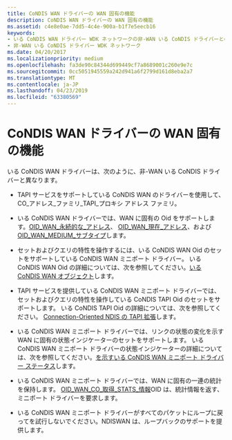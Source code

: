 ```yaml
---
title: CoNDIS WAN ドライバーの WAN 固有の機能
description: CoNDIS WAN ドライバーの WAN 固有の機能
ms.assetid: c4e8e0ae-7dd5-4c4e-900a-b1f7e5eecb16
keywords:
- いる CoNDIS WAN ドライバー WDK ネットワークの非-WAN いる CoNDIS ドライバーとの比較
- 非-WAN いる CoNDIS ドライバー WDK ネットワーク
ms.date: 04/20/2017
ms.localizationpriority: medium
ms.openlocfilehash: fa3de90c84344d699449cf7a8689001c260e9e7c
ms.sourcegitcommit: 0cc5051945559a242d941a6f2799d161d8eba2a7
ms.translationtype: MT
ms.contentlocale: ja-JP
ms.lasthandoff: 04/23/2019
ms.locfileid: "63380569"
---
```

# <a name="wan-specific-capabilities-of-condis-wan-drivers"></a>CoNDIS WAN ドライバーの WAN 固有の機能





いる CoNDIS WAN ドライバーは、次のように、非-WAN いる CoNDIS ドライバーと異なります。

-   TAPI サービスをサポートしている CoNDIS WAN のドライバーを使用して、CO\_アドレス\_ファミリ\_TAPI\_プロキシ アドレス ファミリ。

-   いる CoNDIS WAN ドライバーでは、WAN に固有の Oid をサポートします。[OID\_WAN\_永続的な\_アドレス](https://msdn.microsoft.com/library/windows/hardware/ff561220)、 [OID\_WAN\_現在\_アドレス](https://msdn.microsoft.com/library/windows/hardware/ff561200)、および[OID\_WAN\_MEDIUM\_サブタイプ](https://msdn.microsoft.com/library/windows/hardware/ff561216)します。

-   セットおよびクエリの特性を操作するには、いる CoNDIS WAN Oid のセットをサポートしている CoNDIS WAN ミニポート ドライバー。 いる CoNDIS WAN Oid の詳細については、次を参照してください。[いる CoNDIS WAN オブジェクト](https://msdn.microsoft.com/library/windows/hardware/ff545146)します。

-   TAPI サービスを提供している CoNDIS WAN ミニポート ドライバーでは、セットおよびクエリの特性を操作している CoNDIS TAPI Oid のセットをサポートします。 いる CoNDIS TAPI Oid の詳細については、次を参照してください。 [Connection-Oriented NDIS の TAPI 拡張](https://msdn.microsoft.com/library/windows/hardware/ff570924)します。

-   いる CoNDIS WAN ミニポート ドライバーでは、リンクの状態の変化を示す WAN に固有の状態インジケーターのセットをサポートします。 いる CoNDIS WAN ミニポート ドライバーの状態インジケーターの詳細については、次を参照してください。[を示すいる CoNDIS WAN ミニポート ドライバー ステータス](indicating-condis-wan-miniport-driver-status.md)します。

-   いる CoNDIS WAN ミニポート ドライバーでは、WAN に固有の一連の統計を保持します。 [OID\_WAN\_CO\_取得\_STATS\_情報](https://msdn.microsoft.com/library/windows/hardware/ff569820)OID は、統計情報を返す、ミニポート ドライバーを要求します。

-   いる CoNDIS WAN ミニポート ドライバーがすべてのパケットにループに戻ってを試行しないでください。NDISWAN は、ループバックのサポートを提供します。

 

 





